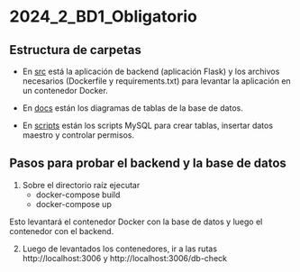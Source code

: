 # 2024_2_BD1_Obligatorio

## Estructura de carpetas

- En [src](src) está la aplicación de backend (aplicación Flask) y los archivos necesarios (Dockerfile y requirements.txt) para levantar la aplicación en un contenedor Docker.

- En [docs](docs) están los diagramas de tablas de la base de datos.

- En [scripts](scripts) están los scripts MySQL para crear tablas, insertar datos maestro y controlar permisos.

## Pasos para probar el backend y la base de datos

1) Sobre el directorio raíz ejecutar
    - docker-compose build
    - docker-compose up

Esto levantará el contenedor Docker con la base de datos y luego el contenedor con el backend.

2) Luego de levantados los contenedores, ir a las rutas http://localhost:3006 y http://localhost:3006/db-check